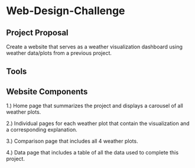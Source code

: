 # Web-Design-Challenge

## Project Proposal
Create a website that serves as a weather visualization dashboard using weather data/plots from a previous project.

## Tools 

## Website Components

1.) Home page that summarizes the project and displays a carousel of all weather plots.

2.) Individual pages for each weather plot that contain the visualization and a corresponding explanation.

3.) Comparison page that includes all 4 weather plots. 

4.) Data page that includes a table of all the data used to complete this project. 
